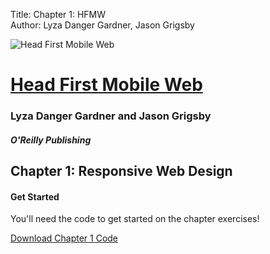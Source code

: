 Title: Chapter 1: HFMW  
Author: Lyza Danger Gardner, Jason Grigsby  

![Head First Mobile Web](../images/hfmw-cover.jpg)
# [Head First Mobile Web](http://www.hf-mw.com "Head First Mobile Web")
### Lyza Danger Gardner and Jason Grigsby
##### O'Reilly Publishing

## Chapter 1: Responsive Web Design

#### Get Started
You'll need the code to get started on the chapter exercises!

[Download Chapter 1 Code](chapter1.zip "download")